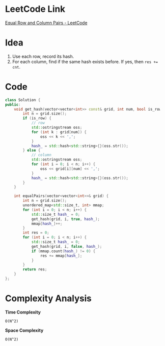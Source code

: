 # LeetCode Link

[Equal Row and Column Pairs - LeetCode](https://leetcode.com/problems/equal-row-and-column-pairs/description/?envType=study-plan-v2&envId=leetcode-75)

# Idea

1.   Use each row, record its hash.
2.   For each column, find if the same hash exists before. If yes, then `res += cnt`.

# Code

```cpp
class Solution {
public:
    void get_hash(vector<vector<int>> const& grid, int num, bool is_row, std::size_t& hash_) {
        int n = grid.size();
        if (is_row) {
            // row
            std::ostringstream oss;
            for (int k : grid[num]) {
                oss << k << ',';
            }
            hash_ = std::hash<std::string>{}(oss.str());
        } else {
            // column
            std::ostringstream oss;
            for (int i = 0; i < n; i++) {
                oss << grid[i][num] << ',';
            }
            hash_ = std::hash<std::string>{}(oss.str());
        }
    }

    int equalPairs(vector<vector<int>>& grid) {
        int n = grid.size();
        unordered_map<std::size_t, int> mmap;
        for (int i = 0; i < n; i++) {
            std::size_t hash_ = 0;
            get_hash(grid, i, true, hash_);
            mmap[hash_]++;
        }
        int res = 0;
        for (int i = 0; i < n; i++) {
            std::size_t hash_ = 0;
            get_hash(grid, i, false, hash_);
            if (mmap.count(hash_) != 0) {
                res += mmap[hash_];
            }
        }
        return res;
    }
};
```

# Complexity Analysis

**Time Complexity**

`O(N^2)`

**Space Complexity**

`O(N^2)`

